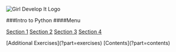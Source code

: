 ![Girl Develop It Logo](../images/gdi_logo_badge.png)

###Intro to Python
####Menu

[Section 1](?part=part1)
[Section 2](?part=part2)
[Section 3](?part=part3)
[Section 4](?part=part4)
<div class="clearfix"> </div>
[Additional Exercises](?part=exercises)
[Contents](?part=contents)
